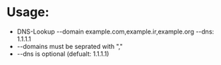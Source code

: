 # Usage:

- DNS-Lookup --domain example.com,example.ir,example.org  --dns: 1.1.1.1
- --domains must be seprated with ","
- --dns is optional (defualt: 1.1.1.1)
